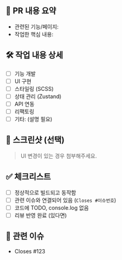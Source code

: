 ## 🔀 PR 내용 요약

- 관련된 기능/페이지:
- 작업한 핵심 내용:

## 🛠 작업 내용 상세

- [ ] 기능 개발
- [ ] UI 구현
- [ ] 스타일링 (SCSS)
- [ ] 상태 관리 (Zustand)
- [ ] API 연동
- [ ] 리팩토링
- [ ] 기타: (설명 필요)

## 📸 스크린샷 (선택)

> UI 변경이 있는 경우 첨부해주세요.

## ✅ 체크리스트

- [ ] 정상적으로 빌드되고 동작함
- [ ] 관련 이슈와 연결되어 있음 (`Closes #이슈번호`)
- [ ] 코드에 TODO, console.log 없음
- [ ] 리뷰 반영 완료 (있다면)

## 📎 관련 이슈

- Closes #123
